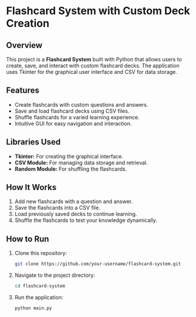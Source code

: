 # Flashcard System with Custom Deck Creation  

## Overview  
This project is a **Flashcard System** built with Python that allows users to create, save, and interact with custom flashcard decks. The application uses Tkinter for the graphical user interface and CSV for data storage.  

## Features  
- Create flashcards with custom questions and answers.  
- Save and load flashcard decks using CSV files.  
- Shuffle flashcards for a varied learning experience.  
- Intuitive GUI for easy navigation and interaction.  

## Libraries Used  
- **Tkinter:** For creating the graphical interface.  
- **CSV Module:** For managing data storage and retrieval.  
- **Random Module:** For shuffling the flashcards.  

## How It Works  
1. Add new flashcards with a question and answer.  
2. Save the flashcards into a CSV file.  
3. Load previously saved decks to continue learning.  
4. Shuffle the flashcards to test your knowledge dynamically.  

## How to Run  
1. Clone this repository:  
   ```bash  
   git clone https://github.com/your-username/flashcard-system.git  
   ```  
2. Navigate to the project directory:  
   ```bash  
   cd flashcard-system  
   ```  
3. Run the application:  
   ```bash  
   python main.py  
   ```  
